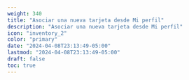 ```yaml
---
weight: 340
title: "Asociar una nueva tarjeta desde Mi perfil"
description: "Asociar una nueva tarjeta desde Mi perfil"
icon: "inventory_2"
color: "primary"
date: "2024-04-08T23:13:49-05:00"
lastmod: "2024-04-08T23:13:49-05:00"
draft: false
toc: true
---
```

